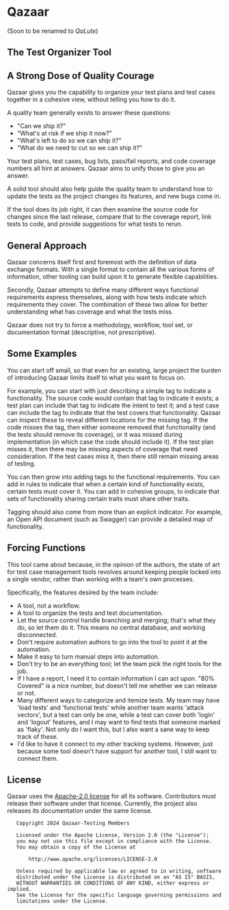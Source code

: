 # Qazaar

(Soon to be renamed to *QaLute*)

## The Test Organizer Tool

## A Strong Dose of Quality Courage

Qazaar gives you the capability to organize your test plans and test cases together in a cohesive view, without telling you how to do it.

A quality team generally exists to answer these questions:

* "Can we ship it?"
* "What's at risk if we ship it now?"
* "What's left to do so we can ship it?"
* "What do we need to cut so we can ship it?"

Your test plans, test cases, bug lists, pass/fail reports, and code coverage numbers all hint at answers.  Qazaar aims to unify those to give you an answer.

A solid tool should also help guide the quality team to understand how to update the tests as the project changes its features, and new bugs come in.

If the tool does its job right, it can then examine the source code for changes since the last release, compare that to the coverage report, link tests to code, and provide suggestions for what tests to rerun.


## General Approach

Qazaar concerns itself first and foremost with the definition of data exchange formats.  With a single format to contain all the various forms of information, other tooling can build upon it to generate flexible capabilities.

Secondly, Qazaar attempts to define many different ways functional requirements express themselves, along with how tests indicate which requirements they cover.  The combination of these two allow for better understanding what has coverage and what the tests miss.

Qazaar does not try to force a methodology, workflow, tool set, or documentation format (descriptive, not prescriptive).


## Some Examples

You can start off small, so that even for an existing, large project the burden of introducing Qazaar limits itself to what you want to focus on.

For example, you can start with just describing a simple tag to indicate a functionality.  The source code would contain that tag to indicate it exists; a test plan can include that tag to indicate the intent to test it; and a test case can include the tag to indicate that the test covers that functionality.  Qazaar can inspect these to reveal different locations for the missing tag.  If the code misses the tag, then either someone removed that functionality (and the tests should remove its coverage), or it was missed during implementation (in which case the code should include it).  If the test plan misses it, then there may be missing aspects of coverage that need consideration.  If the test cases miss it, then there still remain missing areas of testing.

You can then grow into adding tags to the functional requirements.  You can add in rules to indicate that when a certain kind of functionality exists, certain tests must cover it.  You can add in cohesive groups, to indicate that sets of functionality sharing certain traits must share other traits.

Tagging should also come from more than an explicit indicator.  For example, an Open API document (such as Swagger) can provide a detailed map of functionality.


## Forcing Functions

This tool came about because, in the opinion of the authors, the state of art for test case management tools revolves around keeping people locked into a single vendor, rather than working with a team's own processes.

Specifically, the features desired by the team include:

* A tool, not a workflow.
* A tool to organize the tests and test documentation.
* Let the source control handle branching and merging; that's what they do, so let them do it.  This means no central database, and working disconnected.
* Don't require automation authors to go into the tool to point it at the automation.
* Make it easy to turn manual steps into automation.
* Don't try to be an everything tool; let the team pick the right tools for the job.
* If I have a report, I need it to contain information I can act upon.  "80% Covered" is a nice number, but doesn't tell me whether we can release or not.
* Many different ways to categorize and itemize tests.  My team may have 'load tests' and 'functional tests' while another team wants 'attack vectors', but a test can only be one, while a test can cover both 'login' and 'logout' features, and I may want to find tests that someone marked as 'flaky'.  Not only do I want this, but I also want a sane way to keep track of these.
* I'd like to have it connect to my other tracking systems.  However, just because some tool doesn't have support for another tool, I still want to connect them.


## License

Qazaar uses the [Apache-2.0 license](LICENSE) for all its software.  Contributors must release their software under that license.  Currently, the project also releases its documentation under the same license.

```
   Copyright 2024 Qazaar-Testing Members

   Licensed under the Apache License, Version 2.0 (the "License");
   you may not use this file except in compliance with the License.
   You may obtain a copy of the License at

       http://www.apache.org/licenses/LICENSE-2.0

   Unless required by applicable law or agreed to in writing, software
   distributed under the License is distributed on an "AS IS" BASIS,
   WITHOUT WARRANTIES OR CONDITIONS OF ANY KIND, either express or implied.
   See the License for the specific language governing permissions and
   limitations under the License.
```
